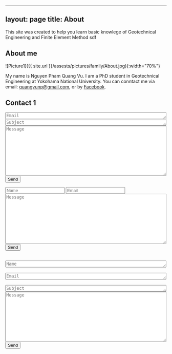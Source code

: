 ----
layout: page
title: About
---

This site was created to help you learn basic knowlege of Geotechnical Engineering and Finite Element Method
sdf

## About me

![Picture1]({{ site.url }}/assests/pictures/family/About.jpg){:width="70%"}

My name is Nguyen Pham Quang Vu. I am a PhD student in Geotechnical Engineering at Yokohama National University. You can conntact me via email: quangvunp@gmail.com, or by [Facebook]("https://www.facebook.com/quangvu.np"). 

## Contact 1

<form action="https://formspree.io/quangvunp@gmail.com"
     method="POST"
   <textarea placeholder = "Name" class="form-control" id="textarea" name="name" rows = "1" cols ="60"></textarea>
   <textarea placeholder = "Email" class="form-control" id="textarea" name="email" rows = "1" cols ="60"></textarea>
   <textarea placeholder = "Subject" class="form-control" id="textarea" name="subject" rows = "1" cols ="60"></textarea>
   <textarea placeholder = "Message" class="form-control" id="textarea" name="message" rows = "10" cols ="60"></textarea><br />
  <input type="submit" value="Send">
</form>


<form action="https://formspree.io/quangvunp@gmail.com"
      method="POST">
    <input placeholder = "Name" type="text" name="name" cols ="60">
    <input placeholder = "Email" type="email" name="_replyto" cols = "60">
    <textarea placeholder = "Message" class="form-control" id="textarea" name="message" rows = "10" cols ="60"></textarea><br />
    <input type="submit" value="Send">
</form>


<form action="https://formspree.io/quangvunp@gmail.com"
      method="POST">
    <textarea placeholder = "Name" class="form-control" id="textarea" name="name" rows = "1" cols ="60"></textarea>
    <textarea placeholder = "Email" class="form-control" id="textarea" name="email" rows = "1" cols ="60"></textarea>
    <textarea placeholder = "Subject" class="form-control" id="textarea" name="subject" rows = "1" cols ="60"></textarea>
    <textarea placeholder = "Message" class="form-control" id="textarea" name="message" rows = "10" cols ="60"></textarea><br />
    <input type="submit" value="Send">
</form>
